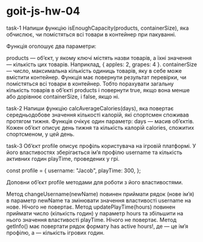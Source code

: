 # goit-js-hw-04

task-1 Напиши функцію isEnoughCapacity(products, containerSize), яка обчислює, чи помістяться всі товари в контейнер при
пакуванні.

Функція оголошує два параметри:

products — об’єкт, у якому ключі містять назви товарів, а їхні значення — кількість цих товарів. Наприклад, { apples: 2,
grapes: 4 }. containerSize — число, максимальна кількість одиниць товарів, яку в себе може вмістити контейнер. Функція
має повернути результат перевірки, чи помістяться всі товари в контейнер. Тобто порахувати загальну кількість товарів в
об’єкті products і повернути true, якщо вона менше або дорівнює containerSize, і false, якщо ні.

task-2 Напиши функцію calcAverageCalories(days), яка повертає середньодобове значення кількості калорій, які спортсмен
споживав протягом тижня. Функція очікує один параметр: days — масив об’єктів. Кожен об’єкт описує день тижня та
кількість калорій calories, спожитих спортсменом, у цей день.

task-3 Об’єкт profile описує профіль користувача на ігровій платформі. У його властивостях зберігається ім’я профілю
username та кількість активних годин playTime, проведених у грі.

const profile = { username: "Jacob", playTime: 300, };

Доповни об’єкт profile методами для роботи з його властивостями.

Метод changeUsername(newName) повинен приймати рядок (нове ім’я) в параметр newName та змінювати значення властивості
username на нове. Нічого не повертає. Метод updatePlayTime(hours) повинен приймати число (кількість годин) у параметр
hours та збільшити на нього значення властивості playTime. Нічого не повертає. Метод getInfo() має повертати рядок
формату <Username> has <amount> active hours!, де <Username> — це ім’я профілю, а <amount> — кількість ігрових годин.
